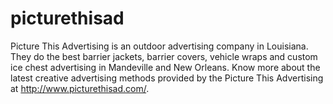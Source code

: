 picturethisad
=============

Picture This Advertising is an outdoor advertising company in Louisiana. They do the best barrier jackets, barrier covers, vehicle wraps and custom ice chest advertising in Mandeville and New Orleans. Know more about the latest creative advertising methods provided by the Picture This Advertising at http://www.picturethisad.com/.
